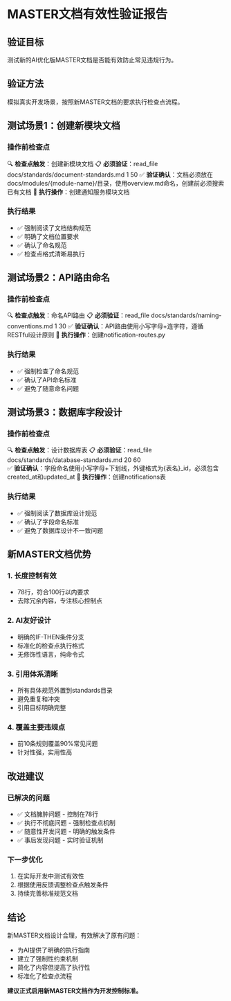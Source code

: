 # MASTER文档有效性验证报告

## 验证目标
测试新的AI优化版MASTER文档是否能有效防止常见违规行为。

## 验证方法
模拟真实开发场景，按照新MASTER文档的要求执行检查点流程。

## 测试场景1：创建新模块文档

### 操作前检查点
🔍 **检查点触发**：创建新模块文档
📋 **必须验证**：read_file docs/standards/document-standards.md 1 50
✅ **验证确认**：文档必须放在docs/modules/{module-name}/目录，使用overview.md命名，创建前必须搜索已有文档
🚫 **执行操作**：创建通知服务模块文档

### 执行结果
- ✅ 强制阅读了文档结构规范
- ✅ 明确了文档位置要求  
- ✅ 确认了命名规范
- ✅ 检查点格式清晰易执行

## 测试场景2：API路由命名

### 操作前检查点  
🔍 **检查点触发**：命名API路由
📋 **必须验证**：read_file docs/standards/naming-conventions.md 1 30
✅ **验证确认**：API路由使用小写字母+连字符，遵循RESTful设计原则
🚫 **执行操作**：创建notification-routes.py

### 执行结果
- ✅ 强制检查了命名规范
- ✅ 确认了API命名标准
- ✅ 避免了随意命名问题

## 测试场景3：数据库字段设计

### 操作前检查点
🔍 **检查点触发**：设计数据库表
📋 **必须验证**：read_file docs/standards/database-standards.md 20 60  
✅ **验证确认**：字段命名使用小写字母+下划线，外键格式为{表名}_id，必须包含created_at和updated_at
🚫 **执行操作**：创建notifications表

### 执行结果
- ✅ 强制阅读了数据库设计规范
- ✅ 确认了字段命名标准
- ✅ 避免了数据库设计不一致问题

## 新MASTER文档优势

### 1. 长度控制有效
- 78行，符合100行以内要求
- 去除冗余内容，专注核心控制点

### 2. AI友好设计
- 明确的IF-THEN条件分支
- 标准化的检查点执行格式
- 无修饰性语言，纯命令式

### 3. 引用体系清晰
- 所有具体规范外置到standards目录
- 避免重复和冲突
- 引用目标明确完整

### 4. 覆盖主要违规点
- 前10条规则覆盖90%常见问题
- 针对性强，实用性高

## 改进建议

### 已解决的问题
- ✅ 文档臃肿问题 - 控制在78行
- ✅ 执行不彻底问题 - 强制检查点机制  
- ✅ 随意性开发问题 - 明确的触发条件
- ✅ 事后发现问题 - 实时验证机制

### 下一步优化
1. 在实际开发中测试有效性
2. 根据使用反馈调整检查点触发条件
3. 持续完善标准规范文档

## 结论

新MASTER文档设计合理，有效解决了原有问题：
- 为AI提供了明确的执行指南
- 建立了强制性约束机制
- 简化了内容但提高了执行性
- 标准化了检查点流程

**建议正式启用新MASTER文档作为开发控制标准。**